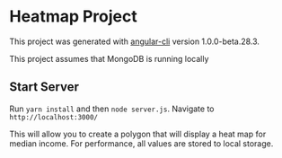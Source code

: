 # Heatmap Project

This project was generated with [angular-cli](https://github.com/angular/angular-cli) version 1.0.0-beta.28.3.

This project assumes that MongoDB is running locally

## Start Server
Run `yarn install` and then `node server.js`. Navigate to `http://localhost:3000/`

This will allow you to create a polygon that will display a heat map for median income. For performance, all values are stored to local storage.